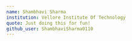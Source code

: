 ```yaml
---
name: Shambhavi Sharma
institution: Vellore Institute Of Technology
quote: Just doing this for fun!
github_user: ShambhaviSharma0110
---
```


